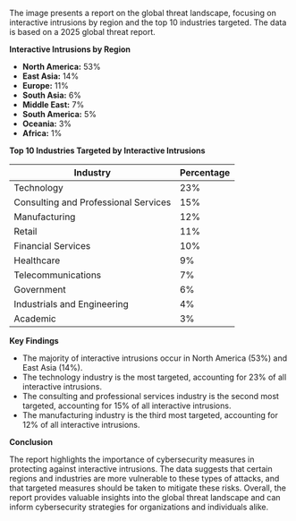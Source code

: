 The image presents a report on the global threat landscape, focusing on interactive intrusions by region and the top 10 industries targeted. The data is based on a 2025 global threat report.

**Interactive Intrusions by Region**

*   **North America:** 53%
*   **East Asia:** 14%
*   **Europe:** 11%
*   **South Asia:** 6%
*   **Middle East:** 7%
*   **South America:** 5%
*   **Oceania:** 3%
*   **Africa:** 1%

**Top 10 Industries Targeted by Interactive Intrusions**

| Industry | Percentage |
| --- | --- |
| Technology | 23% |
| Consulting and Professional Services | 15% |
| Manufacturing | 12% |
| Retail | 11% |
| Financial Services | 10% |
| Healthcare | 9% |
| Telecommunications | 7% |
| Government | 6% |
| Industrials and Engineering | 4% |
| Academic | 3% |

**Key Findings**

*   The majority of interactive intrusions occur in North America (53%) and East Asia (14%).
*   The technology industry is the most targeted, accounting for 23% of all interactive intrusions.
*   The consulting and professional services industry is the second most targeted, accounting for 15% of all interactive intrusions.
*   The manufacturing industry is the third most targeted, accounting for 12% of all interactive intrusions.

**Conclusion**

The report highlights the importance of cybersecurity measures in protecting against interactive intrusions. The data suggests that certain regions and industries are more vulnerable to these types of attacks, and that targeted measures should be taken to mitigate these risks. Overall, the report provides valuable insights into the global threat landscape and can inform cybersecurity strategies for organizations and individuals alike.
